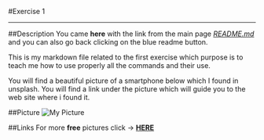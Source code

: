 #Exercise 1
***

##Description
You came **here** with the link from the main page [*README.md*](README.md) and you can also go back clicking on the
blue readme button.

This is my markdown file related to the first exercise which purpose is to teach me how to use properly all the
commands and their use.

You will find a beautiful picture of a smartphone below which I found in unsplash. You will find a link under the
picture which will guide you to the web site where i found it.

##Picture
![My Picture](stock.jpg)

##Links
For more **free** pictures click -> [**HERE**](https://unsplash.com/)
